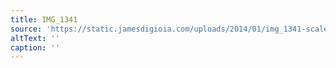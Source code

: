 ```yaml
---
title: IMG_1341
source: 'https://static.jamesdigioia.com/uploads/2014/01/img_1341-scaled.jpg'
altText: ''
caption: ''
---
```


